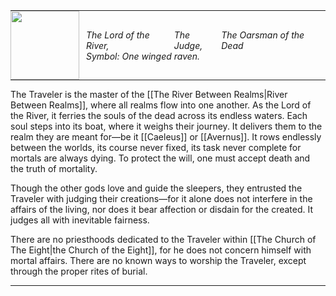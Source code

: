 <hr style="margin: 0;">
<span style="margin:0; display: inline-flex; align-items: center; gap: 3px;">
  <img src="The Traveler.png" width="110" style="margin:0; margin-right: 8px;">
  <span style="margin:0; display: flex; flex-direction: column;">
    <span style="margin:0; display: inline-flex; gap: 3px;">
      <em>The Lord of the River,</em>
      <em>The Judge,</em>
      <em>The Oarsman of the Dead</em>
    </span>
    <span><em>Symbol: One winged raven.</em></span>
  </span>
</span>
<hr style="margin: 0;">

The Traveler is the master of the [[The River Between Realms|River Between Realms]], where all realms flow into one another. As the Lord of the River, it ferries the souls of the dead across its endless waters. Each soul steps into its boat, where it weighs their journey. It delivers them to the realm they are meant for—be it [[Caeleus]] or [[Avernus]]. It rows endlessly between the worlds, its course never fixed, its task never complete for mortals are always dying. To protect the will, one must accept death and the truth of mortality.

Though the other gods love and guide the sleepers, they entrusted the Traveler with judging their creations—for it alone does not interfere in the affairs of the living, nor does it bear affection or disdain for the created. It judges all with inevitable fairness.

There are no priesthoods dedicated to the Traveler within [[The Church of The Eight|the Church of the Eight]], for he does not concern himself with mortal affairs. There are no known ways to worship the Traveler, except through the proper rites of burial.
<hr style="margin: 0;">